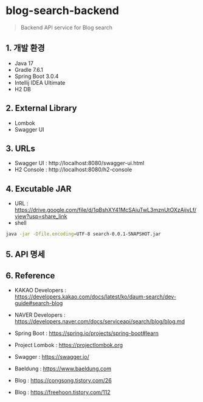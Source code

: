 # blog-search-backend
> Backend API service for Blog search 


## 1. 개발 환경
* Java 17
* Gradle 7.6.1
* Spring Boot 3.0.4
* Intellij IDEA Ultimate
* H2 DB
   
   
## 2. External Library
* Lombok
* Swagger UI
   
   
## 3. URLs
* Swagger UI : http://localhost:8080/swagger-ui.html
* H2 Console : http://localhost:8080/h2-console
   
   
## 4. Excutable JAR
* URL : https://drive.google.com/file/d/1qBshXY41McSAiuTwL3mznUtOXzAijvLf/view?usp=share_link
* shell
```sh
java -jar -Dfile.encoding=UTF-8 search-0.0.1-SNAPSHOT.jar
```
   
   
## 5. API 명세

   
   
## 6. Reference
* KAKAO Developers : <https://developers.kakao.com/docs/latest/ko/daum-search/dev-guide#search-blog>
* NAVER Developers : <https://developers.naver.com/docs/serviceapi/search/blog/blog.md>
* Spring Boot : <https://spring.io/projects/spring-boot#learn>
* Project Lombok : <https://projectlombok.org>
* Swagger : <https://swagger.io/>
* Baeldung : <https://www.baeldung.com>

* Blog : <https://congsong.tistory.com/26>
* Blog : <https://freehoon.tistory.com/112>
